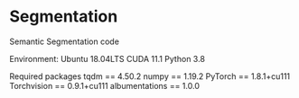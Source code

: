 # Segmentation
Semantic Segmentation code

Environment:
Ubuntu 18.04LTS
CUDA 11.1
Python 3.8

Required packages
tqdm == 4.50.2
numpy == 1.19.2
PyTorch == 1.8.1+cu111
Torchvision == 0.9.1+cu111
albumentations == 1.0.0

